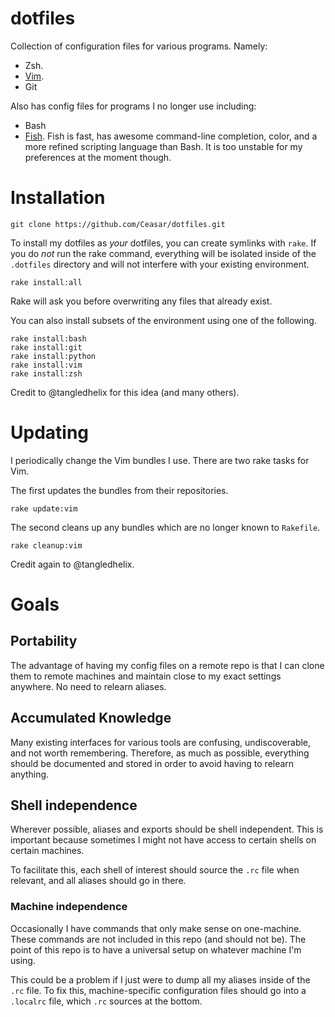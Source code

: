 # dotfiles

Collection of configuration files for various programs. Namely:

*   Zsh.
*   [Vim](http://www.vim.org/download.php).
*   Git

Also has config files for programs I no longer use including:

*   Bash
*   [Fish](http://ridiculousfish.com/shell/). Fish is fast, has awesome
    command-line completion, color, and a more refined scripting language than
    Bash. It is too unstable for my preferences at the moment though.


# Installation

    git clone https://github.com/Ceasar/dotfiles.git

To install my dotfiles as *your* dotfiles, you can create symlinks with `rake`. If you do *not* run the rake command, everything will be isolated inside of the `.dotfiles` directory and will not interfere with your existing environment.

    rake install:all

Rake will ask you before overwriting any files that already exist.

You can also install subsets of the environment using one of the following.

    rake install:bash
    rake install:git
    rake install:python
    rake install:vim
    rake install:zsh

Credit to @tangledhelix for this idea (and many others).

# Updating

I periodically change the Vim bundles I use. There are two rake tasks for Vim.

The first updates the bundles from their repositories.

    rake update:vim

The second cleans up any bundles which are no longer known to `Rakefile`.

    rake cleanup:vim

Credit again to @tangledhelix.

# Goals

## Portability

The advantage of having my config files on a remote repo is that I can clone them to remote machines and maintain close to my exact settings anywhere. No need to relearn aliases.

## Accumulated Knowledge

Many existing interfaces for various tools are confusing, undiscoverable, and not worth remembering. Therefore, as much as possible, everything should be documented and stored in order to avoid having to relearn anything.

## Shell independence

Wherever possible, aliases and exports should be shell independent. This is important because sometimes I might not have access to certain shells on certain machines.

To facilitate this, each shell of interest should source the `.rc` file when relevant, and all aliases should go in there.

### Machine independence

Occasionally I have commands that only make sense on one-machine. These commands are not included in this repo (and should not be). The point of this repo is to have a universal setup on whatever machine I'm using.

This could be a problem if I just were to dump all my aliases inside of the `.rc` file. To fix this, machine-specific configuration files should go into a `.localrc` file, which `.rc` sources at the bottom.
